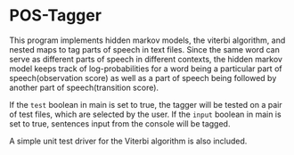 # POS-Tagger

This program implements hidden markov models, the viterbi algorithm, and nested maps to tag parts of speech in text files. Since the same word can serve as different parts of speech in different contexts, the hidden markov model keeps track of log-probabilities for a word being a particular part of speech(observation score) as well as a part of speech being followed by another part of speech(transition score).

If the `test` boolean in main is set to true, the tagger will be tested on a pair of test files, which are selected by the user. If the `input` boolean in main is set to true, sentences input from the console will be tagged.

A simple unit test driver for the Viterbi algorithm is also included.
